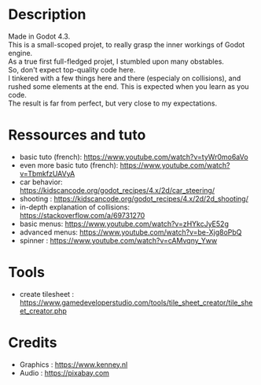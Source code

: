 # Description
Made in Godot 4.3.  
This is a small-scoped projet, to really grasp the inner workings of Godot engine.  
As a true first full-fledged projet, I stumbled upon many obstables.  
So, don't expect top-quality code here.  
I tinkered with a few things here and there (especialy on collisions), and rushed some
elements at the end. This is expected when you learn as you code.  
The result is far from perfect, but very close to my expectations.  

# Ressources and tuto
- basic tuto (french): https://www.youtube.com/watch?v=tyWr0mo6aVo
- even more basic tuto (french): https://www.youtube.com/watch?v=TbmkfzUAVyA
- car behavior: https://kidscancode.org/godot_recipes/4.x/2d/car_steering/
- shooting : https://kidscancode.org/godot_recipes/4.x/2d/2d_shooting/
- in-depth explanation of collisions: https://stackoverflow.com/a/69731270
- basic menus: https://www.youtube.com/watch?v=zHYkcJyE52g
- advanced menus: https://www.youtube.com/watch?v=be-Xjg8oPbQ
- spinner : https://www.youtube.com/watch?v=cAMvqny_Yww

# Tools
- create tilesheet : https://www.gamedeveloperstudio.com/tools/tile_sheet_creator/tile_sheet_creator.php

# Credits
- Graphics : https://www.kenney.nl
- Audio : https://pixabay.com
